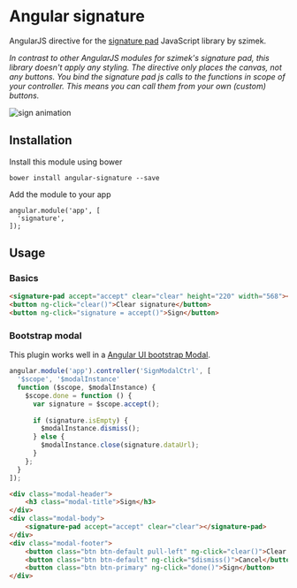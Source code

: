 # Angular signature

AngularJS directive for the [signature pad](https://github.com/szimek/signature_pad/) JavaScript library by szimek.

_In contrast to other AngularJS modules for szimek's signature pad, this library doesn't apply any styling. The
directive only places the canvas, not any buttons. You bind the signature pad js calls to the functions in scope of your
controller. This means you can call them from your own (custom) buttons._

![sign animation](https://cloud.githubusercontent.com/assets/100821/11911005/77b3e2fe-a5de-11e5-9221-cfaafb737cd7.gif)

## Installation

Install this module using bower

    bower install angular-signature --save

Add the module to your app

    angular.module('app', [
      'signature',
    ]);

## Usage

### Basics

```html
<signature-pad accept="accept" clear="clear" height="220" width="568"></signature-pad>
<button ng-click="clear()">Clear signature</button>
<button ng-click="signature = accept()">Sign</button>
```

### Bootstrap modal

This plugin works well in a [Angular UI bootstrap Modal](https://angular-ui.github.io/bootstrap/#/modal).

```js
angular.module('app').controller('SignModalCtrl', [
  '$scope', '$modalInstance'
  function ($scope, $modalInstance) {
    $scope.done = function () {
      var signature = $scope.accept();
      
      if (signature.isEmpty) {
        $modalInstance.dismiss();
      } else {
        $modalInstance.close(signature.dataUrl);
      }
    };
  }
]);
```

```html
<div class="modal-header">
    <h3 class="modal-title">Sign</h3>
</div>
<div class="modal-body">
    <signature-pad accept="accept" clear="clear"></signature-pad>
</div>
<div class="modal-footer">
    <button class="btn btn-default pull-left" ng-click="clear()">Clear signature</button>
    <button class="btn btn-default" ng-click="$dismiss()">Cancel</button>
    <button class="btn btn-primary" ng-click="done()">Sign</button>
</div>
```


